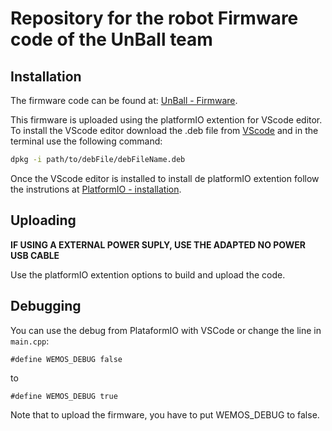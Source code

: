 # Repository for the robot Firmware code of the UnBall team
## Installation
The firmware code can be found at: [UnBall - Firmware](https://github.com/unball/Firmware.git).

This firmware is uploaded using the platformIO extention for VScode editor.
To install the VScode editor download the .deb file from [VScode](https://code.visualstudio.com/) and in the terminal use the following command: 
```bash
dpkg -i path/to/debFile/debFileName.deb 
```

Once the VScode editor is installed to install de platformIO extention follow the instrutions at [PlatformIO - installation](https://platformio.org/install/ide?install=vscode).

## Uploading
**IF USING A EXTERNAL POWER SUPLY, USE THE ADAPTED NO POWER USB CABLE**

Use the platformIO extention options to build and upload the code.

## Debugging 

You can use the debug from PlataformIO with VSCode or change the line in ```main.cpp```:

```
#define WEMOS_DEBUG false
```

to 

```
#define WEMOS_DEBUG true
```

Note that to upload the firmware, you have to put WEMOS_DEBUG to false. 